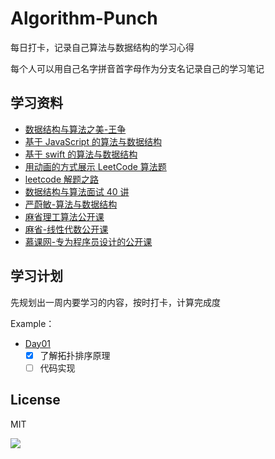 # Algorithm-Punch
  每日打卡，记录自己算法与数据结构的学习心得
  
  每个人可以用自己名字拼音首字母作为分支名记录自己的学习笔记
 
  
## 学习资料
- [数据结构与算法之美-王争](https://time.geekbang.org/column/intro/126)
- [基于 JavaScript 的算法与数据结构](https://github.com/trekhleb/javascript-algorithms/blob/master/README.zh-CN.md)
- [基于 swift 的算法与数据结构](https://github.com/raywenderlich/swift-algorithm-club)
- [用动画的方式展示 LeetCode 算法题](https://github.com/MisterBooo/LeetCodeAnimation)
- [leetcode 解题之路](https://github.com/azl397985856/leetcode)
- [数据结构与算法面试 40 讲](https://www.youtube.com/watch?v=zxxv_MVf5j0&list=PLItNLuX80m9DSNLBTLno6ifA2Vk9jpk4I)
- [严蔚敏-算法与数据结构](https://www.youtube.com/watch?v=LDgVug1BaKM&list=PLQEJNz6Rc2zfCVhPFgnLqof494zbTK-u2)
- [麻省理工算法公开课](https://www.youtube.com/watch?v=2P-yW7LQr08&list=PLUl4u3cNGP6317WaSNfmCvGym2ucw3oGp)
- [麻省-线性代数公开课](https://www.youtube.com/watch?v=YeznlKTrpmU&list=PL6839449936471E0C)
- [慕课网-专为程序员设计的公开课](https://www.youtube.com/watch?v=_e0YDqn_V1U&list=PLSKUOdPqiSdt12cbA3Vz3APLUyOdn165h)

## 学习计划
先规划出一周内要学习的内容，按时打卡，计算完成度

Example：
- [Day01](https://github.com/Yggdrasill-7C9/Algorithm-Punch/blob/master/src/day01/README.md) 
  - [x] 了解拓扑排序原理
  - [ ] 代码实现

## License
MIT

![](https://github.com/Yggdrasill-7C9/Algorithm-Punch/blob/master/imgs/QRCode.jpeg)
